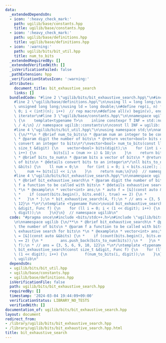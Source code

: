 ```yaml
---
data:
  _extendedDependsOn:
  - icon: ':heavy_check_mark:'
    path: ugilib/base/constants.hpp
    title: ugilib/base/constants.hpp
  - icon: ':heavy_check_mark:'
    path: ugilib/base/definitions.hpp
    title: ugilib/base/definitions.hpp
  - icon: ':warning:'
    path: ugilib/bits/bit_util.hpp
    title: num_to_bits
  _extendedRequiredBy: []
  _extendedVerifiedWith: []
  _isVerificationFailed: false
  _pathExtension: hpp
  _verificationStatusIcon: ':warning:'
  attributes:
    document_title: bit_exhaustive_search
    links: []
  bundledCode: "#line 2 \"ugilib/bits/bit_exhaustive_search.hpp\"\n#include <bits/stdc++.h>\n\
    #line 2 \"ugilib/base/definitions.hpp\"\n\nusing ll = long long;\nusing ull =\
    \ unsigned long long;\nusing ld = long double;\n#define rep(i, n) for(int i =\
    \ 0; i < (int)(n); i++)  // rep macro\n#define all(v) begin(v), end(v)  // all\
    \ iterator\n#line 3 \"ugilib/base/constants.hpp\"\n\nnamespace ugilib::constants\
    \ {\n    template<typename T>\n    inline constexpr T INF = std::numeric_limits<T>::max()\
    \ / 4;\n} // namespace ugilib::constants\n\nconst ll INF = ugilib::constants::INF<ll>;\n\
    #line 4 \"ugilib/bits/bit_util.hpp\"\n\nusing namespace std;\n\nnamespace ugilib\
    \ {\n/**\n * @brief num_to_bits\n * @param num an integer to be converted to bits\n\
    \ * @param digit the number of bits\n * @return vector<bool> bits of num\n * @details\
    \ convert an integer to bits\n*/\nvector<bool> num_to_bits(const ll num, const\
    \ size_t &digit) {\n    vector<bool> bits(digit);\n    for (int i = 0; i < digit;\
    \ i++) {\n        bits[i] = (num >> i) & 1U;\n    }\n    return bits;\n}\n\n/**\n\
    \ * @brief bits_to_num\n * @param bits a vector of bits\n * @return ll an integer\
    \ of bits\n * @details convert bits to an integer\n*/\nll bits_to_num(const vector<bool>\
    \ &bits) {\n    ll num = 0;\n    for (int i = 0; i < bits.size(); i++) {\n   \
    \     num += bits[i] << i;\n    }\n    return num;\n}\n}  // namespace ugilib\n\
    #line 4 \"ugilib/bits/bit_exhaustive_search.hpp\"\n\nnamespace ugilib {\n/**\n\
    \ * @brief bit_exhaustive_search\n * @param digit the number of bits\n * @param\
    \ f a function to be called with bits\n * @details exhaustive search for bits\n\
    \ *\n * @example\n * vector<int> ans;\n * auto f = [&](const auto &&bits) {\n\
    \ *    if (count(bits.begin(), bits.end(), true) == 2) {\n *        ans.push_back(bits_to_num(bits));\n\
    \ *   }\n * };\n * bit_exhaustive_search(4, f);\n * // ans = {3, 5, 6, 9, 10,\
    \ 12}\n *\n*/\ntemplate <typename Func>\nvoid bit_exhaustive_search(const size_t\
    \ &digit, Func f) {\n    for (ll i = 0; i < (1 << digit); i++) {\n        f(num_to_bits(i,\
    \ digit));\n    }\n}\n}  // namespace ugilib\n"
  code: "#pragma once\n#include <bits/stdc++.h>\n#include \"ugilib/bits/bit_util.hpp\"\
    \n\nnamespace ugilib {\n/**\n * @brief bit_exhaustive_search\n * @param digit\
    \ the number of bits\n * @param f a function to be called with bits\n * @details\
    \ exhaustive search for bits\n *\n * @example\n * vector<int> ans;\n * auto f\
    \ = [&](const auto &&bits) {\n *    if (count(bits.begin(), bits.end(), true)\
    \ == 2) {\n *        ans.push_back(bits_to_num(bits));\n *   }\n * };\n * bit_exhaustive_search(4,\
    \ f);\n * // ans = {3, 5, 6, 9, 10, 12}\n *\n*/\ntemplate <typename Func>\nvoid\
    \ bit_exhaustive_search(const size_t &digit, Func f) {\n    for (ll i = 0; i <\
    \ (1 << digit); i++) {\n        f(num_to_bits(i, digit));\n    }\n}\n}  // namespace\
    \ ugilib\n"
  dependsOn:
  - ugilib/bits/bit_util.hpp
  - ugilib/base/constants.hpp
  - ugilib/base/definitions.hpp
  isVerificationFile: false
  path: ugilib/bits/bit_exhaustive_search.hpp
  requiredBy: []
  timestamp: '2024-03-04 19:44:09+09:00'
  verificationStatus: LIBRARY_NO_TESTS
  verifiedWith: []
documentation_of: ugilib/bits/bit_exhaustive_search.hpp
layout: document
redirect_from:
- /library/ugilib/bits/bit_exhaustive_search.hpp
- /library/ugilib/bits/bit_exhaustive_search.hpp.html
title: bit_exhaustive_search
---
```

